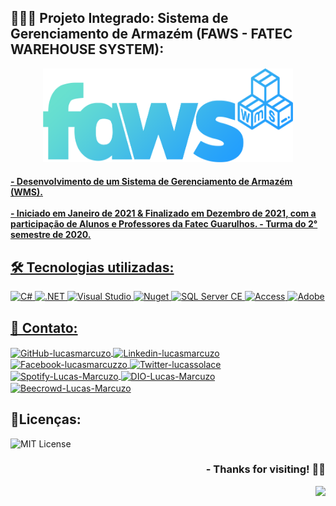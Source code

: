 ## 👨🏻‍💻 Projeto Integrado: Sistema de Gerenciamento de Armazém (FAWS - FATEC WAREHOUSE SYSTEM):

<p align="center">
<a href="https://github.com/lucasmarcuzo/Projeto-Integrado-FAWS">
<img  width="400"  height="150"  src="FAWS/FAWS_WMS/Resources/logo.png">
</p>

<h4> - Desenvolvimento de um Sistema de Gerenciamento de Armazém (WMS). <br><br>
- Iniciado em Janeiro de 2021 & Finalizado em Dezembro de 2021, com a participação de Alunos e Professores da Fatec Guarulhos.
- Turma do 2° semestre de 2020. </h4>

## 🛠 Tecnologias utilizadas:

![C#](https://img.shields.io/badge/C%23-239120?style=flat&logo=c-sharp&logoColor=white)
![.NET](https://img.shields.io/badge/.NET-512BD4?style=flat&logo=dotnet&logoColor=white)
![Visual Studio](https://img.shields.io/badge/Visual_Studio-5C2D91?style=flat&logo=visual%20studio&logoColor=white)
![Nuget](https://img.shields.io/badge/NuGet-004880?style=flat&logo=nuget&logoColor=white)
![SQL Server CE](https://img.shields.io/badge/Microsoft_SQL_Server-CC2927?style=flat&logo=microsoft-sql-server&logoColor=white)
![Access](https://img.shields.io/badge/Microsoft_Access-A4373A?style=flat&logo=microsoft-access&logoColor=white)
![Adobe](https://img.shields.io/badge/Adobe_Acrobat_DC-CC2927?style=flat&logo=Adobe&logoColor=white)

## 📱 Contato:

<div align="left">
    <a href="https://github.com/lucasmarcuzo" target="blank"><img align="center" src="https://github.com/rahuldkjain/github-profile-readme-generator/blob/master/src/images/icons/Social/github.svg" alt="GitHub-lucasmarcuzo" height="30" width="40" />
    </a>
    <a href="https://linkedin.com/in/lucasmarcuzo" target="blank"><img align="center" src="https://raw.githubusercontent.com/rahuldkjain/github-profile-readme-generator/master/src/images/icons/Social/linked-in-alt.svg" alt="Linkedin-lucasmarcuzo" height="30" width="40" />
    </a>  
    <a href="https://fb.com/lucasmarcuzzo" target="blank"><img align="center" src="https://raw.githubusercontent.com/rahuldkjain/github-profile-readme-generator/master/src/images/icons/Social/facebook.svg" alt="Facebook-lucasmarcuzzo" height="30" width="40" />
    </a>  
    <a href="https://twitter.com/lucassolace" target="blank"><img align="center" src="https://raw.githubusercontent.com/rahuldkjain/github-profile-readme-generator/master/src/images/icons/Social/twitter.svg" alt="Twitter-lucassolace" height="30" width="40" />
    </a>  
    <a href="https://open.spotify.com/user/12186237186" target="blank"><img align="center" src="https://github.com/rahuldkjain/github-profile-readme-generator/blob/master/src/images/icons/Social/spotify.svg" alt="Spotify-Lucas-Marcuzo" height="30" width="40" />
    </a>
    <a href="https://web.dio.me/users/lucas_marcuzo" target="_blank"><img align="center" src="https://web.dio.me/favicon/favicon-32x32.png" alt="DIO-Lucas-Marcuzo" height="35" width="37" />
    </a>
    <a href="https://www.beecrowd.com.br/judge/pt/profile/510115" target="blank"><img align="center" src="https://www.beecrowd.com.br/judge/favicon.ico?1635097036" alt="Beecrowd-Lucas-Marcuzo" height="40" width="40" />
    </a>
  <br>
</div>


## 📃Licenças:

![MIT License](https://img.shields.io/github/license/lucasmarcuzo/Projeto-Integrado-FAWS)

<div align="right"> <h3> - Thanks for visiting! ✌🏻</h3> </div> 
<p align="right"> <img src="https://visitor-badge.laobi.icu/badge?page_id=lucasmarcuzo/FAWS"> </h3> </p>
